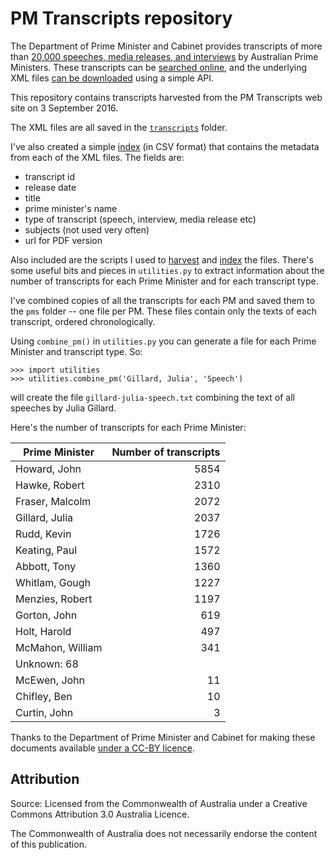 # PM Transcripts repository

The Department of Prime Minister and Cabinet provides transcripts of more than [20,000 speeches, media releases, and interviews](https://pmtranscripts.dpmc.gov.au/about-collection) by Australian Prime Ministers. These transcripts can be [searched online](https://pmtranscripts.dpmc.gov.au/), and the underlying XML files [can be downloaded](https://pmtranscripts.dpmc.gov.au/developers) using a simple API.

This repository contains transcripts harvested from the PM Transcripts web site on 3 September 2016.

The XML files are all saved in the [`transcripts`](transcripts/) folder.

I've also created a simple [index](index.csv) (in CSV format) that contains the metadata from each of the XML files. The fields are:

* transcript id
* release date
* title
* prime minister's name
* type of transcript (speech, interview, media release etc)
* subjects (not used very often)
* url for PDF version

Also included are the scripts I used to [harvest](harvest.py) and [index](index.py) the files. There's some useful bits and pieces in `utilities.py` to extract information about the number of transcripts for each Prime Minister and for each transcript type.

I've combined copies of all the transcripts for each PM and saved them to the `pms` folder -- one file per PM. These files contain only the texts of each transcript, ordered chronologically.

Using `combine_pm()` in `utilities.py` you can generate a file for each Prime Minister and transcript type. So:

``` shell
>>> import utilities
>>> utilities.combine_pm('Gillard, Julia', 'Speech')

```

will create the file `gillard-julia-speech.txt` combining the text of all speeches by Julia Gillard.

Here's the number of transcripts for each Prime Minister:


| Prime Minister | Number of transcripts |
|------|------:|
| Howard, John | 5854 |
| Hawke, Robert | 2310 |
| Fraser, Malcolm | 2072 |
| Gillard, Julia | 2037 |
| Rudd, Kevin | 1726 |
| Keating, Paul | 1572 |
| Abbott, Tony | 1360 |
| Whitlam, Gough | 1227 |
| Menzies, Robert | 1197 |
| Gorton, John | 619 |
| Holt, Harold | 497 |
| McMahon, William | 341 |
| Unknown: 68 |
| McEwen, John | 11 |
| Chifley, Ben | 10 |
| Curtin, John | 3 |

Thanks to the Department of Prime Minister and Cabinet for making these documents available [under a CC-BY licence](https://pmtranscripts.dpmc.gov.au/copyright).

## Attribution

Source: Licensed from the Commonwealth of Australia under a Creative Commons Attribution 3.0 Australia Licence.

The Commonwealth of Australia does not necessarily endorse the content of this publication.